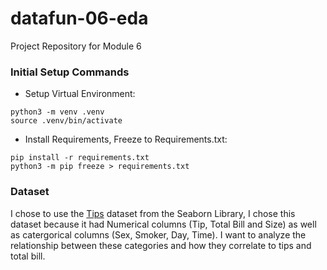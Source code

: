 # datafun-06-eda
Project Repository for Module 6

### Initial Setup Commands
- Setup Virtual Environment:
```shell
python3 -m venv .venv
source .venv/bin/activate
```
- Install Requirements, Freeze to Requirements.txt:
```shell
pip install -r requirements.txt
python3 -m pip freeze > requirements.txt
```

### Dataset
I chose to use the [Tips](tips.csv) dataset from the Seaborn Library, I chose this dataset because it had Numerical columns (Tip, Total Bill and Size) as well as catergorical columns (Sex, Smoker, Day, Time). I want to analyze the relationship between these categories and how they correlate to tips and total bill.
